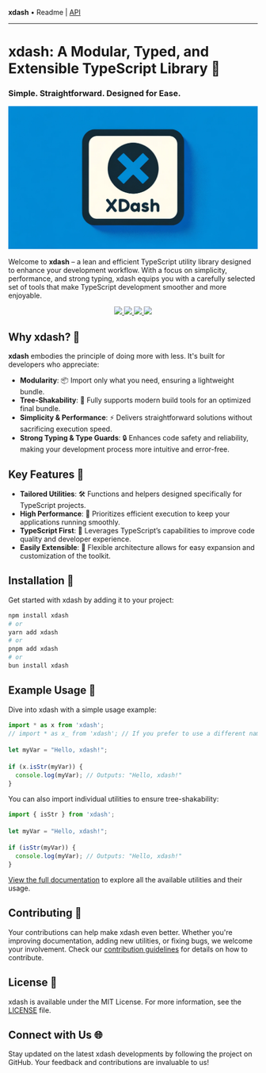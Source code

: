 **xdash** • Readme \| [API](globals.md)

***

# xdash: A Modular, Typed, and Extensible TypeScript Library 🚀
### Simple. Straightforward. Designed for Ease.

![xdash: A Modular, Typed, and Extensible TypeScript Library](https://github.com/shtse8/xdash/blob/main/raw/banner.png?raw=true)

Welcome to **xdash** – a lean and efficient TypeScript utility library designed to enhance your development workflow. With a focus on simplicity, performance, and strong typing, xdash equips you with a carefully selected set of tools that make TypeScript development smoother and more enjoyable.

<p align="center">
  <a href="https://bundlephobia.com/package/xdash">
    <img src="https://img.shields.io/bundlephobia/minzip/xdash?label=minzipped">
  </a>
  <a href="https://www.npmjs.com/package/xdash">
    <img src="https://img.shields.io/npm/dm/xdash.svg">
  </a>
  <a href="https://www.npmjs.com/package/xdash">
    <img src="https://img.shields.io/npm/v/xdash.svg">
  </a>
  <a href="https://opensource.org/licenses/MIT">
    <img src="https://img.shields.io/npm/l/xdash.svg">
  </a>
</p>

## Why xdash? 🤔

**xdash** embodies the principle of doing more with less. It's built for developers who appreciate:

- **Modularity**: 📦 Import only what you need, ensuring a lightweight bundle.
- **Tree-Shakability**: 🌳 Fully supports modern build tools for an optimized final bundle.
- **Simplicity & Performance**: ⚡ Delivers straightforward solutions without sacrificing execution speed.
- **Strong Typing & Type Guards**: 🔒 Enhances code safety and reliability, making your development process more intuitive and error-free.

## Key Features 🔑

- **Tailored Utilities**: 🛠 Functions and helpers designed specifically for TypeScript projects.
- **High Performance**: 🚀 Prioritizes efficient execution to keep your applications running smoothly.
- **TypeScript First**: 📘 Leverages TypeScript’s capabilities to improve code quality and developer experience.
- **Easily Extensible**: 📐 Flexible architecture allows for easy expansion and customization of the toolkit.

## Installation 💾

Get started with xdash by adding it to your project:

```bash
npm install xdash
# or
yarn add xdash
# or
pnpm add xdash
# or 
bun install xdash
```

## Example Usage 📝

Dive into xdash with a simple usage example:

```typescript
import * as x from 'xdash';
// import * as x_ from 'xdash'; // If you prefer to use a different name

let myVar = "Hello, xdash!";

if (x.isStr(myVar)) {
  console.log(myVar); // Outputs: "Hello, xdash!"
}
```

You can also import individual utilities to ensure tree-shakability:

```typescript
import { isStr } from 'xdash';

let myVar = "Hello, xdash!";

if (isStr(myVar)) {
  console.log(myVar); // Outputs: "Hello, xdash!"
}
```

[View the full documentation](https://shtse8.github.io/xdash/) to explore all the available utilities and their usage.

## Contributing 🤝

Your contributions can help make xdash even better. Whether you're improving documentation, adding new utilities, or fixing bugs, we welcome your involvement. Check our [contribution guidelines](#) for details on how to contribute.

## License 📄

xdash is available under the MIT License. For more information, see the [LICENSE](#) file.

## Connect with Us 🌐

Stay updated on the latest xdash developments by following the project on GitHub. Your feedback and contributions are invaluable to us!
